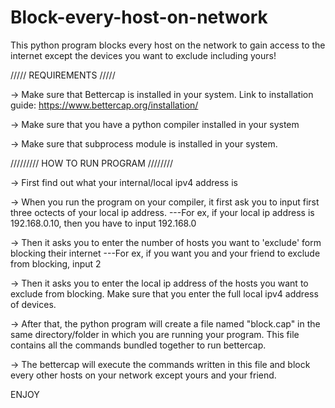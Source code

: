 # Block-every-host-on-network

This python program blocks every host on the network to gain access to the internet except the devices you want to exclude including yours!

/////  REQUIREMENTS /////

-> Make sure that Bettercap is installed in your system. Link to installation guide:  https://www.bettercap.org/installation/

-> Make sure that you have a python compiler installed in your system

-> Make sure that subprocess module is installed in your system.


///////// HOW TO RUN PROGRAM  ////////

-> First find out what your internal/local ipv4 address is
 
-> When you run the program on your compiler, it first ask you to input first three octects of your local ip address.
    ---For ex, if your local ip address is 192.168.0.10, then you have to input 192.168.0
    
-> Then it asks you to enter the number of hosts you want to 'exclude' form blocking their internet
    ---For ex, if you want you and your friend to exclude from blocking, input 2
    
-> Then it asks you to enter the local ip address of the hosts you want to exclude from blocking. Make sure that you enter the full local ipv4 address of devices.    

-> After that, the python program will create a file named "block.cap" in the same directory/folder in which you are running your program. This file contains all the commands 
   bundled together to run bettercap.
   
-> The bettercap will execute the commands written in this file and block every other hosts on your network except yours and your friend.


ENJOY
